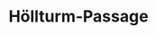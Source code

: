 ---
title: "Höllturm-Passage"
url: /radolfzell-am-bodensee/hoellturm-passage/
shop: Einkaufszentrum
---